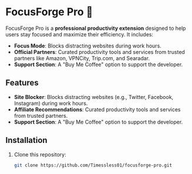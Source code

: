 
# FocusForge Pro 🚀

FocusForge Pro is a **professional productivity extension** designed to help users stay focused and maximize their efficiency. It includes:
- **Focus Mode**: Blocks distracting websites during work hours.
- **Official Partners**: Curated productivity tools and services from trusted partners like Amazon, VPNCity, Trip.com, and Searadar.
- **Support Section**: A "Buy Me Coffee" option to support the developer.

## Features
- **Site Blocker**: Blocks distracting websites (e.g., Twitter, Facebook, Instagram) during work hours.
- **Affiliate Recommendations**: Curated productivity tools and services from trusted partners.
- **Support Section**: A "Buy Me Coffee" option to support the developer.

## Installation
1. Clone this repository:
   ```bash
   git clone https://github.com/Timessless01/focusforge-pro.git
